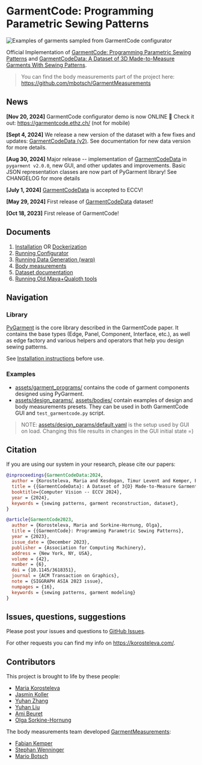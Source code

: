 # GarmentCode: Programming Parametric Sewing Patterns

![Examples of garments sampled from GarmentCode configurator](https://github.com/maria-korosteleva/GarmentCode/raw/main/assets/img/header.png)

Official Implementation of [GarmentCode: Programming Parametric Sewing Patterns](https://igl.ethz.ch/projects/garmentcode/) and [GarmentCodeData: A Dataset of 3D Made-to-Measure Garments With Sewing Patterns](https://igl.ethz.ch/projects/GarmentCodeData/).

> You can find the body measurements part of the project here: https://github.com/mbotsch/GarmentMeasurements

## News

**[Nov 20, 2024]** GarmentCode configurator demo is now ONLINE 🥳 Check it out: https://garmentcode.ethz.ch/ (not for mobile)

**[Sept 4, 2024]** We release a new version of the dataset with a few fixes and updates: [GarmentCodeData (v2)](https://doi.org/10.3929/ethz-b-000690432). See documentation for new data version for more details.

**[Aug 30, 2024]** Major release -- implementation of [GarmentCodeData](https://igl.ethz.ch/projects/GarmentCodeData/) in `pygarment v2.0.0`, new GUI, and other updates and improvements. Basic JSON representation classes are now part of PyGarment library! See CHANGELOG for more details

**[July 1, 2024]** [GarmentCodeData](https://igl.ethz.ch/projects/GarmentCodeData/) is accepted to ECCV!

**[May 29, 2024]** First release of [GarmentCodeData](https://doi.org/10.3929/ethz-b-000673889) dataset!

**[Oct 18, 2023]** First release of GarmentCode!

## Documents

1. [Installation](./docs/Installation.md) OR [Dockerization](./docs/Dockerization.md)
2. [Running Configurator](./docs/Running_garmentcode.md)
3. [Running Data Generation (warp)](./docs/Running_data_generation.md)
3. [Body measurements](./docs/Body%20Measurements%20GarmentCode.pdf)
4. [Dataset documentation](https://www.research-collection.ethz.ch/handle/20.500.11850/673889)
3. [Running Old Maya+Qualoth tools](./docs/Running_Maya_Qualoth.md)

## Navigation

### Library

[PyGarment](https://github.com/Sayvai-io/yoko/GarmentCode/tree/main/pygarment) is the core library described in the GarmentCode paper. It contains the base types (Edge, Panel, Component, Interface, etc.), as well as edge factory and various helpers and operators that help you design sewing patterns.

See [Installation instructions](https://github.com/Sayvai-io/yoko/GarmentCode/tree/main/docs/Installation.md) before use.

### Examples

* [assets/garment_programs/](https://github.com/Sayvai-io/yoko/GarmentCode/tree/main/assets/garment_programs/) contains the code of garment components designed using PyGarment.
* [assets/design_params/](https://github.com/Sayvai-io/yoko/GarmentCode/tree/main/assets/design_params/), [assets/bodies/](https://github.com/Sayvai-io/yoko/GarmentCode/tree/main/assets/bodies/) contain examples of design and body measurements presets. They can be used in both GarmentCode GUI and `test_garmentcode.py` script.

> NOTE: [assets/design_params/default.yaml](https://github.com/Sayvai-io/yoko/GarmentCode/blob/main/assets/design_params/default.yaml) is the setup used by GUI on load. Changing this file results in changes in the GUI initial state =)


## Citation

If you are using our system in your research, please cite our papers:

```bibtex
@inproceedings{GarmentCodeData:2024,
  author = {Korosteleva, Maria and Kesdogan, Timur Levent and Kemper, Fabian and Wenninger, Stephan and Koller, Jasmin and Zhang, Yuhan and Botsch, Mario and Sorkine-Hornung, Olga},
  title = {{GarmentCodeData}: A Dataset of 3{D} Made-to-Measure Garments With Sewing Patterns},
  booktitle={Computer Vision -- ECCV 2024},
  year = {2024},
  keywords = {sewing patterns, garment reconstruction, dataset},
}
```

```bibtex
@article{GarmentCode2023,
  author = {Korosteleva, Maria and Sorkine-Hornung, Olga},
  title = {{GarmentCode}: Programming Parametric Sewing Patterns},
  year = {2023},
  issue_date = {December 2023},
  publisher = {Association for Computing Machinery},
  address = {New York, NY, USA},
  volume = {42},
  number = {6},
  doi = {10.1145/3618351},
  journal = {ACM Transaction on Graphics},
  note = {SIGGRAPH ASIA 2023 issue},
  numpages = {16},
  keywords = {sewing patterns, garment modeling}
}
```

## Issues, questions, suggestions

Please post your issues and questions to [GitHub Issues](https://github.com/Sayvai-io/yoko/GarmentCode/issues).

For other requests you can find my info on https://korosteleva.com/.

## Contributors

This project is brought to life by these people:

* [Maria Korosteleva](https://github.com/Sayvai-io/yoko)
* [Jasmin Koller](https://github.com/JasminKoller)
* [Yuhan Zhang](https://github.com/yuhan-zh)
* [Yuhan Liu](https://github.com/yuhanliu-tech)
* [Ami Beuret](https://github.com/amibeuret)
* [Olga Sorkine-Hornung](https://igl.ethz.ch/people/sorkine/index.php)

The body measurements team developed [GarmentMeasurements](https://github.com/mbotsch/GarmentMeasurements):
* [Fabian Kemper](https://github.com/fabiankemper)
* [Stephan Wenninger](https://github.com/stephan-wenninger)
* [Mario Botsch](https://github.com/mbotsch)
